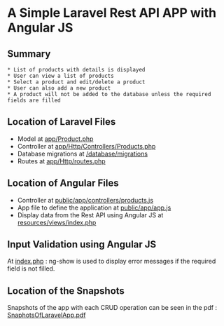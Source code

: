 # A Simple Laravel Rest API APP with Angular JS

## Summary
    * List of products with details is displayed 
    * User can view a list of products
    * Select a product and edit/delete a product
    * User can also add a new product
    * A product will not be added to the database unless the required fields are filled

## Location of Laravel Files

* Model at [app/Product.php](https://github.com/sarulse/SampleCode/blob/master/productlaravelapp/app/Product.php)
* Controller at [app/Http/Controllers/Products.php](https://github.com/sarulse/SampleCode/blob/master/productlaravelapp/app/Http/Controllers/Products.php)
* Database migrations at [/database/migrations](https://github.com/sarulse/SampleCode/blob/master/productlaravelapp/database/migrations)
* Routes at [app/Http/routes.php](https://github.com/sarulse/SampleCode/blob/master/productlaravelapp/app/Http/routes.php) 


## Location of Angular Files

* Controller at [public/app/controllers/products.js](https://github.com/sarulse/SampleCode/blob/master/productlaravelapp/public/app/controllers/products.js) 
* App file to define the application at [public/app/app.js](https://github.com/sarulse/SampleCode/blob/master/productlaravelapp/public/app/app.js) 
* Display data from the Rest API using Angular JS at [resources/views/index.php](https://github.com/sarulse/SampleCode/blob/master/productlaravelapp/resources/views/index.php) 

## Input Validation using Angular JS

At [index.php](https://github.com/sarulse/SampleCode/blob/master/productlaravelapp/resources/views/index.php) : ng-show is used to display error messages if the required field is not filled. 

## Location of the Snapshots

Snapshots of the app with each CRUD operation can be seen in the pdf : [SnaphotsOfLaravelApp.pdf](https://github.com/sarulse/SampleCode/blob/master/productlaravelapp/SnaphotsOfLaravelApp.pdf)


